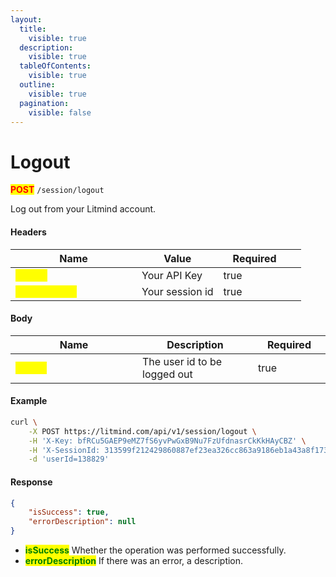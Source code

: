 ```yaml
---
layout:
  title:
    visible: true
  description:
    visible: true
  tableOfContents:
    visible: true
  outline:
    visible: true
  pagination:
    visible: false
---
```


# Logout

<mark style="color:red;">**POST**</mark> `/session/logout`

Log out from your Litmind account.

#### Headers

<table><thead><tr><th width="186">Name</th><th>Value</th><th width="100" data-type="checkbox">Required</th><th data-hidden></th></tr></thead><tbody><tr><td><mark style="color:yellow;"><strong>X-Key</strong></mark></td><td>Your API Key</td><td>true</td><td></td></tr><tr><td><mark style="color:yellow;"><strong>X-SessionId</strong></mark></td><td>Your session id</td><td>true</td><td></td></tr></tbody></table>

#### Body

<table><thead><tr><th width="187">Name</th><th>Description</th><th width="100" data-type="checkbox">Required</th></tr></thead><tbody><tr><td><mark style="color:yellow;"><strong>userId</strong></mark></td><td>The user id to be logged out</td><td>true</td></tr></tbody></table>

#### Example

```bash
curl \
    -X POST https://litmind.com/api/v1/session/logout \
    -H 'X-Key: bfRCu5GAEP9eMZ7fS6yvPwGxB9Nu7FzUfdnasrCkKkHAyCBZ' \
    -H 'X-SessionId: 313599f212429860887ef23ea326cc863a9186eb1a43a8f1739a1815ebe2a588' \
    -d 'userId=138829'
```

#### Response

```json
{
    "isSuccess": true,
    "errorDescription": null
}
```

* <mark style="color:green;">**isSuccess**</mark> Whether the operation was performed successfully.
* <mark style="color:green;">**errorDescription**</mark> If there was an error, a description.

